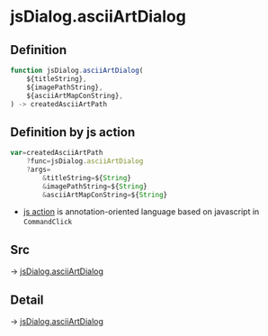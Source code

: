 # jsDialog.asciiArtDialog

## Definition

```js.js
function jsDialog.asciiArtDialog(
	${titleString},
	${imagePathString},
	${asciiArtMapConString},
) -> createdAsciiArtPath
```


## Definition by js action

```js.js
var=createdAsciiArtPath
	?func=jsDialog.asciiArtDialog
	?args=
		&titleString=${String}
		&imagePathString=${String}
		&asciiArtMapConString=${String}
```

- [js action](#) is annotation-oriented language based on javascript in `CommandClick`



## Src

-> [jsDialog.asciiArtDialog](https://github.com/puutaro/CommandClick/blob/master/app/src/main/java/com/puutaro/commandclick/fragment_lib/terminal_fragment/js_interface/dialog/JsDialog.kt#L297)

## Detail

-> [jsDialog.asciiArtDialog](https://github.com/puutaro/CommandClick/blob/master/md/developer/js_interface/details/dialog/JsDialog/asciiArtDialog.md)

